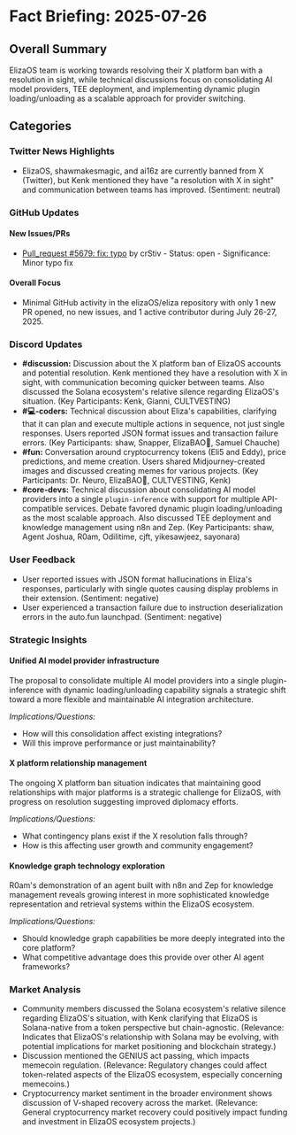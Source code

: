 # Fact Briefing: 2025-07-26

## Overall Summary
ElizaOS team is working towards resolving their X platform ban with a resolution in sight, while technical discussions focus on consolidating AI model providers, TEE deployment, and implementing dynamic plugin loading/unloading as a scalable approach for provider switching.

## Categories

### Twitter News Highlights
- ElizaOS, shawmakesmagic, and ai16z are currently banned from X (Twitter), but Kenk mentioned they have "a resolution with X in sight" and communication between teams has improved. (Sentiment: neutral)

### GitHub Updates

#### New Issues/PRs
- [Pull_request #5679: fix: typo](https://github.com/elizaOS/eliza/pull/5679) by crStiv - Status: open - Significance: Minor typo fix

#### Overall Focus
- Minimal GitHub activity in the elizaOS/eliza repository with only 1 new PR opened, no new issues, and 1 active contributor during July 26-27, 2025.

### Discord Updates
- **#discussion:** Discussion about the X platform ban of ElizaOS accounts and potential resolution. Kenk mentioned they have a resolution with X in sight, with communication becoming quicker between teams. Also discussed the Solana ecosystem's relative silence regarding ElizaOS's situation. (Key Participants: Kenk, Gianni, CULTVESTING)
- **#💻-coders:** Technical discussion about Eliza's capabilities, clarifying that it can plan and execute multiple actions in sequence, not just single responses. Users reported JSON format issues and transaction failure errors. (Key Participants: shaw, Snapper, ElizaBAO🌟, Samuel Chauche)
- **#fun:** Conversation around cryptocurrency tokens (Eli5 and Eddy), price predictions, and meme creation. Users shared Midjourney-created images and discussed creating memes for various projects. (Key Participants: Dr. Neuro, ElizaBAO🌟, CULTVESTING, Kenk)
- **#core-devs:** Technical discussion about consolidating AI model providers into a single `plugin-inference` with support for multiple API-compatible services. Debate favored dynamic plugin loading/unloading as the most scalable approach. Also discussed TEE deployment and knowledge management using n8n and Zep. (Key Participants: shaw, Agent Joshua, R0am, Odilitime, cjft, yikesawjeez, sayonara)

### User Feedback
- User reported issues with JSON format hallucinations in Eliza's responses, particularly with single quotes causing display problems in their extension. (Sentiment: negative)
- User experienced a transaction failure due to instruction deserialization errors in the auto.fun launchpad. (Sentiment: negative)

### Strategic Insights

#### Unified AI model provider infrastructure
The proposal to consolidate multiple AI model providers into a single plugin-inference with dynamic loading/unloading capability signals a strategic shift toward a more flexible and maintainable AI integration architecture.

*Implications/Questions:*
  - How will this consolidation affect existing integrations?
  - Will this improve performance or just maintainability?

#### X platform relationship management
The ongoing X platform ban situation indicates that maintaining good relationships with major platforms is a strategic challenge for ElizaOS, with progress on resolution suggesting improved diplomacy efforts.

*Implications/Questions:*
  - What contingency plans exist if the X resolution falls through?
  - How is this affecting user growth and community engagement?

#### Knowledge graph technology exploration
R0am's demonstration of an agent built with n8n and Zep for knowledge management reveals growing interest in more sophisticated knowledge representation and retrieval systems within the ElizaOS ecosystem.

*Implications/Questions:*
  - Should knowledge graph capabilities be more deeply integrated into the core platform?
  - What competitive advantage does this provide over other AI agent frameworks?

### Market Analysis
- Community members discussed the Solana ecosystem's relative silence regarding ElizaOS's situation, with Kenk clarifying that ElizaOS is Solana-native from a token perspective but chain-agnostic. (Relevance: Indicates that ElizaOS's relationship with Solana may be evolving, with potential implications for market positioning and blockchain strategy.)
- Discussion mentioned the GENIUS act passing, which impacts memecoin regulation. (Relevance: Regulatory changes could affect token-related aspects of the ElizaOS ecosystem, especially concerning memecoins.)
- Cryptocurrency market sentiment in the broader environment shows discussion of V-shaped recovery across the market. (Relevance: General cryptocurrency market recovery could positively impact funding and investment in ElizaOS ecosystem projects.)